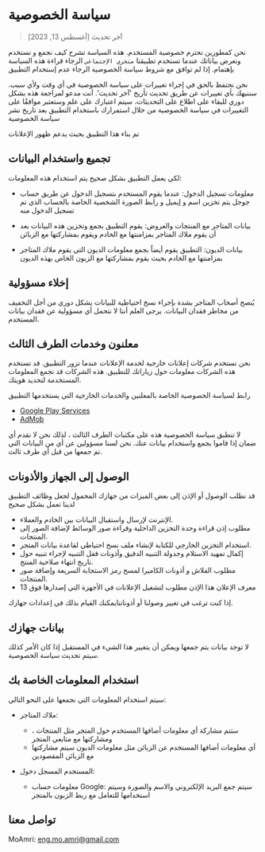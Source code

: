# سياسة الخصوصية
> آخر تحديث [أغسطس 13, 2023]

نحن كمطورين نحترم خصوصية المستخدم. هذه السياسة تشرح كيف نجمع و نستخدم ونعرض بياناتك عندما تستخدم تطبيقنا ```متجري الإجتماعي``` الرجاء قراءة هذه السياسة بإهتمام. إذا لم توافق مع شروط سياسة الخصوصية الرجاء عدم إستخدام التطبيق

نحن نحتفظ بالحق في إجراء تغييرات على سياسة الخصوصية في أي وقت ولأي سبب. سننبهك بأي تغييرات عن طريق تحديث تأريخ 'آخر تحديث'. أنت مدعو لمراجعة هذه بشكل دوري للبقاء على اطلاع على التحديثات. سيتم اعتبارك على علم  وستعتبر موافقًا على التغييرات في سياسة الخصوصية من خلال استمرارك باستخدام التطبيق بعد تاريخ نشر سياسة الخصوصية  
     
تم بناء هذا التطبيق بحيث يدعم ظهور الإعلانات 

## **تجميع واستخدام البيانات**

لكي يعمل التطبيق بشكل صحيح يتم استخدام هذه المعلومات:

- معلومات تسجيل الدخول: عندما يقوم المستخدم بتسجيل الدخول عن طريق حساب جوجل يتم تخزين اسم و إيميل و رابط الصورة الشخصية الخاصة بالحساب الذي تم تسجيل الدخول منه

- بيانات المتاجر مع المنتجات والعروض: يقوم التطبيق بجمع وتخزين هذه البيانات بعد أن يقوم ملاك المتاجر بمزامنتها مع الخادم ويقوم بمشاركتها مع الزبائن
 
- بيانات الديون: التطبيق يقوم أيضاً بجمع معلومات الديون التي يقوم ملاك المتاجر بمزامنتها مع الخادم بحيث يقوم بمشاركتها مع الزبون الخاص بهذه الديون

## **إخلاء مسؤولية**

يُنصح أصحاب المتاجر بشدة بإجراء نسخ احتياطية للبيانات بشكل دوري من أجل التخفيف من مخاطر فقدان البيانات. يرجى العلم أننا لا نتحمل أي مسؤولية عن فقدان بيانات المستخدم.

## **معلنون وخدمات الطرف الثالث**

نحن نستخدم شركات إعلانات خارجية لخدمة الإعلانات عندما تزور التطبيق. قد تستخدم هذه الشركات معلومات حول زياراتك للتطبيق. هذه الشركات قد تجمع المعلومات المستخدمة لتحديد هويتك.

رابط لسياسة الخصوصية الخاصة بالمعلنين والخدمات الخارجية التي يستخدمها التطبيق

- [Google Play Services](https://www.google.com/policies/privacy/)
- [AdMob](https://support.google.com/admob/answer/6128543?hl=en)

لا تنطبق سياسة الخصوصية هذه على مكتبات الطرف الثالث ، لذلك نحن لا نقدم أي ضمان إذا قاموا بجمع واستخدام بيانات عنك. نحن لسنا مسؤولين عن أي من البيانات التي تم جمعها من قبل أي طرف ثالث.

## **الوصول إلى الجهاز والأذونات**

قد نطلب الوصول أو الإذن إلى بعض الميزات من جهازك المحمول لجعل وظائف التطبيق لدينا تعمل بشكل صحيح

- الإنترنت لإرسال واستقبال البيانات بين الخادم والعملاء.
- مطلوب إذن قراءة وحدة التخزين الداخلية وقراءة صور الوسائط لإضافة الصور إلى المنتجات.
- استخدام التخزين الخارجي للكتابة لإنشاء ملف نسخ احتياطي لقاعدة بيانات المتجر.
- إكمال تمهيد الاستلام وجدولة التنبيه الدقيق وأذونات قفل التنبيه لإجراء تنبيه حول تاريخ انتهاء صلاحية المنتج.
- مطلوب الفلاش و أذونات الكاميرا لمسح رمز الاستجابة السريعة وإضافة صور المنتجات.
- معرف الإعلان هذا الإذن مطلوب لتشغيل الإعلانات في الأجهزة التي إصدارها فوق 13

إذا كنت ترغب في تغيير وصولنا أو أذوناتنايمكنك القيام بذلك في إعدادات جهازك.

## **بيانات جهازك**

لا توجد بيانات يتم جمعها ويمكن أن يتغيير هذا الشيء في المستقبل إذا كان الأمر كذلك سيتم تحديث سياسة الخصوصية.

## **استخدام المعلومات الخاصة بك**

سيتم استخدام المعلومات التي نجمعها على النحو التالي:

- ملاك المتاجر:
   - ستتم مشاركة أي معلومات أضافها المستخدم حول المتجر مثل المنتجات ، ومشاركتها مع متابعي المتجر
   - أي معلومات أضافها المستخدم عن الزبائن مثل معلومات الديون سيتم مشاركتها مع الزبائن المقصودين
 
- المستخدم المسجل دخول:
  - معلومات حساب Google: سيتم جمع البريد الإلكتروني والاسم والصورة وسيتم استخدامها للتعامل مع ربط الزبون بالمتجر 

## **تواصل معنا**
MoAmri: eng.mo.amri@gmail.com
      
